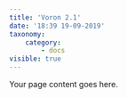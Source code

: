 ```yaml
---
title: 'Voron 2.1'
date: '18:39 19-09-2019'
taxonomy:
    category:
        - docs
visible: true
---
```


Your page content goes here.